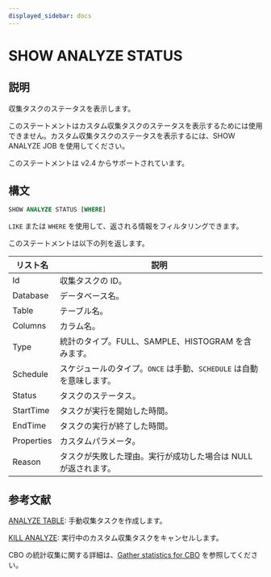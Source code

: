 ```yaml
---
displayed_sidebar: docs
---
```


# SHOW ANALYZE STATUS

## 説明

収集タスクのステータスを表示します。

このステートメントはカスタム収集タスクのステータスを表示するためには使用できません。カスタム収集タスクのステータスを表示するには、SHOW ANALYZE JOB を使用してください。

このステートメントは v2.4 からサポートされています。

## 構文

```SQL
SHOW ANALYZE STATUS [WHERE]
```

`LIKE` または `WHERE` を使用して、返される情報をフィルタリングできます。

このステートメントは以下の列を返します。

| **リスト名** | **説明**                                                      |
| ------------- | ------------------------------------------------------------ |
| Id            | 収集タスクの ID。                                            |
| Database      | データベース名。                                             |
| Table         | テーブル名。                                                 |
| Columns       | カラム名。                                                   |
| Type          | 統計のタイプ。FULL、SAMPLE、HISTOGRAM を含みます。           |
| Schedule      | スケジュールのタイプ。`ONCE` は手動、`SCHEDULE` は自動を意味します。 |
| Status        | タスクのステータス。                                         |
| StartTime     | タスクが実行を開始した時間。                                 |
| EndTime       | タスクの実行が終了した時間。                                 |
| Properties    | カスタムパラメータ。                                         |
| Reason        | タスクが失敗した理由。実行が成功した場合は NULL が返されます。 |

## 参考文献

[ANALYZE TABLE](ANALYZE_TABLE.md): 手動収集タスクを作成します。

[KILL ANALYZE](KILL_ANALYZE.md): 実行中のカスタム収集タスクをキャンセルします。

CBO の統計収集に関する詳細は、[Gather statistics for CBO](../../../using_starrocks/Cost_based_optimizer.md) を参照してください。